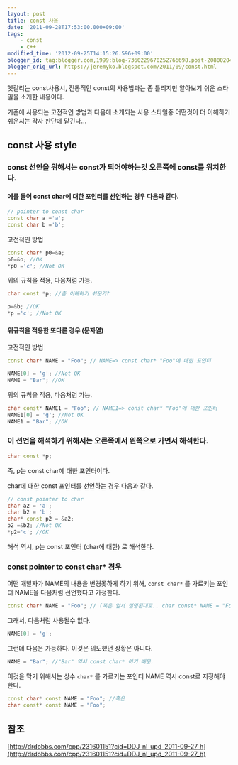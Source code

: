 ```yaml
---
layout: post
title: const 사용
date: '2011-09-28T17:53:00.000+09:00'
tags:
    - const
    - c++
modified_time: '2012-09-25T14:15:26.596+09:00'
blogger_id: tag:blogger.com,1999:blog-7360229670252766698.post-2080020457388047732
blogger_orig_url: https://jeremyko.blogspot.com/2011/09/const.html
---
```


헷갈리는 const사용시, 전통적인 const의 사용법과는 좀 틀리지만 알아보기 쉬운 스타일을 소개한 내용이다.

기존에 사용되는 고전적인 방법과 다음에 소개되는 사용 스타일중 어떤것이 더 이해하기 쉬운지는 각자 판단에 맡긴다...

## const 사용 style

### const 선언을 위해서는 const가 되어야하는것 오른쪽에 const를 위치한다.

#### 예를 들어 const char에 대한 포인터를 선언하는 경우 다음과 같다.

```cpp
// pointer to const char
const char a ='a';
const char b ='b';
```

고전적인 방법

```c++
const char* p0=&a;
p0=&b; //OK
*p0 ='c'; //Not OK
```

위의 규칙을 적용, 다음처럼 가능.

```c++
char const *p; //좀 이해하기 쉬운가?

p=&b; //OK
*p ='c'; //Not OK
```

#### 위규칙을 적용한 또다른 경우 (문자열)

고전적인 방법

```c++
const char* NAME = "Foo"; // NAME=> const char* "Foo"에 대한 포인터

NAME[0] = 'g'; //Not OK
NAME = "Bar"; //OK
```

위의 규칙을 적용, 다음처럼 가능.

```c++
char const* NAME1 = "Foo"; // NAME1=> const char* "Foo"에 대한 포인터
NAME1[0] = 'g'; //Not OK
NAME1 = "Bar"; //OK
```

### 이 선언을 해석하기 위해서는 오른쪽에서 왼쪽으로 가면서 해석한다.

```cpp
char const *p;
```

즉, p는 const char에 대한 포인터이다.

char에 대한 const 포인터를 선언하는 경우 다음과 같다.

```c++
// const pointer to char
char a2 = 'a';
char b2 = 'b';
char* const p2 = &a2;
p2 =&b2; //Not OK
*p2='c'; //OK
```

해석 역시, p는 const 포인터 (char에 대한) 로 해석한다.

### const pointer to const char\* 경우

어떤 개발자가 NAME의 내용을 변경못하게 하기 위해,
`const char*` 를 가르키는 포인터 NAME을 다음처럼 선언했다고 가정한다.

```cpp
const char* NAME = "Foo"; // (혹은 앞서 설명된대로.. char const* NAME = "Foo"; )
```

그래서, 다음처럼 사용될수 없다.

```cpp
NAME[0] = 'g';
```

그런데 다음은 가능하다. 이것은 의도했던 상황은 아니다.

```cpp
NAME = "Bar"; //"Bar" 역시 const char* 이기 때문.
```

이것을 막기 위해서는 상수 `char*` 를 가르키는 포인터 NAME 역시 const로 지정해야한다.

```cpp
const char* const NAME = "Foo"; //혹은
char const* const NAME = "Foo";
```

## 참조

[http://drdobbs.com/cpp/231601151?cid=DDJ_nl_upd_2011-09-27_h](http://drdobbs.com/cpp/231601151?cid=DDJ_nl_upd_2011-09-27_h)
